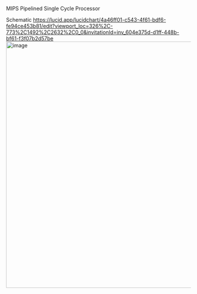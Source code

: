 MIPS Pipelined Single Cycle Processor

Schematic https://lucid.app/lucidchart/4a46ff01-c543-4f61-bdf6-fe94ce453b81/edit?viewport_loc=326%2C-773%2C1492%2C2632%2C0_0&invitationId=inv_604e375d-d1ff-448b-bf61-f3f07b2d57be
<img width="673" alt="image" src="https://user-images.githubusercontent.com/26187752/193865067-5717ac7f-1315-4a85-b373-1e7eacc95719.png">
